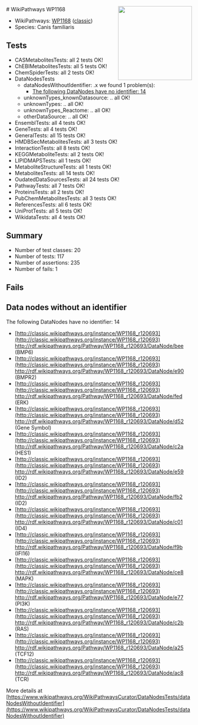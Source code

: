 <img style="float: right; width: 200px" src="https://upload.wikimedia.org/wikipedia/commons/thumb/8/83/Wplogo_with_text_500.png/640px-Wplogo_with_text_500.png" />
# WikiPathways WP1168

* WikiPathways: [WP1168](https://wikipathways.org/pathways/WP1168) ([classic](https://classic.wikipathways.org/instance/WP1168))
* Species: Canis familiaris
## Tests
* CASMetabolitesTests: all 2 tests OK!
* ChEBIMetabolitesTests: all 5 tests OK!
* ChemSpiderTests: all 2 tests OK!
* DataNodesTests
    * dataNodesWithoutIdentifier: .x we found 1 problem(s):
        * [The following DataNodes have no identifier: 14](#8792c494)
    * unknownTypes_knownDatasource: .. all OK!
    * unknownTypes: .. all OK!
    * unknownTypes_Reactome: .. all OK!
    * otherDataSource: .. all OK!
* EnsemblTests: all 4 tests OK!
* GeneTests: all 4 tests OK!
* GeneralTests: all 15 tests OK!
* HMDBSecMetabolitesTests: all 3 tests OK!
* InteractionTests: all 8 tests OK!
* KEGGMetaboliteTests: all 2 tests OK!
* LIPIDMAPSTests: all 1 tests OK!
* MetaboliteStructureTests: all 1 tests OK!
* MetabolitesTests: all 14 tests OK!
* OudatedDataSourcesTests: all 24 tests OK!
* PathwayTests: all 7 tests OK!
* ProteinsTests: all 2 tests OK!
* PubChemMetabolitesTests: all 3 tests OK!
* ReferencesTests: all 6 tests OK!
* UniProtTests: all 5 tests OK!
* WikidataTests: all 4 tests OK!


## Summary

* Number of test classes: 20
* Number of tests: 117
* Number of assertions: 235
* Number of fails: 1

## Fails

<a name="8792c494" />

## Data nodes without an identifier

The following DataNodes have no identifier: 14

* [http://classic.wikipathways.org/instance/WP1168_r120693](http://classic.wikipathways.org/instance/WP1168_r120693) http://rdf.wikipathways.org/Pathway/WP1168_r120693/DataNode/bee (BMP6)
* [http://classic.wikipathways.org/instance/WP1168_r120693](http://classic.wikipathways.org/instance/WP1168_r120693) http://rdf.wikipathways.org/Pathway/WP1168_r120693/DataNode/e90 (BMPR2)
* [http://classic.wikipathways.org/instance/WP1168_r120693](http://classic.wikipathways.org/instance/WP1168_r120693) http://rdf.wikipathways.org/Pathway/WP1168_r120693/DataNode/fed (ERK)
* [http://classic.wikipathways.org/instance/WP1168_r120693](http://classic.wikipathways.org/instance/WP1168_r120693) http://rdf.wikipathways.org/Pathway/WP1168_r120693/DataNode/d52 (Gene Symbol)
* [http://classic.wikipathways.org/instance/WP1168_r120693](http://classic.wikipathways.org/instance/WP1168_r120693) http://rdf.wikipathways.org/Pathway/WP1168_r120693/DataNode/c2a (HES1)
* [http://classic.wikipathways.org/instance/WP1168_r120693](http://classic.wikipathways.org/instance/WP1168_r120693) http://rdf.wikipathways.org/Pathway/WP1168_r120693/DataNode/e59 (ID2)
* [http://classic.wikipathways.org/instance/WP1168_r120693](http://classic.wikipathways.org/instance/WP1168_r120693) http://rdf.wikipathways.org/Pathway/WP1168_r120693/DataNode/fb2 (ID2)
* [http://classic.wikipathways.org/instance/WP1168_r120693](http://classic.wikipathways.org/instance/WP1168_r120693) http://rdf.wikipathways.org/Pathway/WP1168_r120693/DataNode/c01 (ID4)
* [http://classic.wikipathways.org/instance/WP1168_r120693](http://classic.wikipathways.org/instance/WP1168_r120693) http://rdf.wikipathways.org/Pathway/WP1168_r120693/DataNode/f9b (IFI16)
* [http://classic.wikipathways.org/instance/WP1168_r120693](http://classic.wikipathways.org/instance/WP1168_r120693) http://rdf.wikipathways.org/Pathway/WP1168_r120693/DataNode/ce8 (MAPK)
* [http://classic.wikipathways.org/instance/WP1168_r120693](http://classic.wikipathways.org/instance/WP1168_r120693) http://rdf.wikipathways.org/Pathway/WP1168_r120693/DataNode/e77 (PI3K)
* [http://classic.wikipathways.org/instance/WP1168_r120693](http://classic.wikipathways.org/instance/WP1168_r120693) http://rdf.wikipathways.org/Pathway/WP1168_r120693/DataNode/c2b (RAS)
* [http://classic.wikipathways.org/instance/WP1168_r120693](http://classic.wikipathways.org/instance/WP1168_r120693) http://rdf.wikipathways.org/Pathway/WP1168_r120693/DataNode/a25 (TCF12)
* [http://classic.wikipathways.org/instance/WP1168_r120693](http://classic.wikipathways.org/instance/WP1168_r120693) http://rdf.wikipathways.org/Pathway/WP1168_r120693/DataNode/ac8 (TCR)


More details at [https://www.wikipathways.org/WikiPathwaysCurator/DataNodesTests/dataNodesWithoutIdentifier](https://www.wikipathways.org/WikiPathwaysCurator/DataNodesTests/dataNodesWithoutIdentifier)

